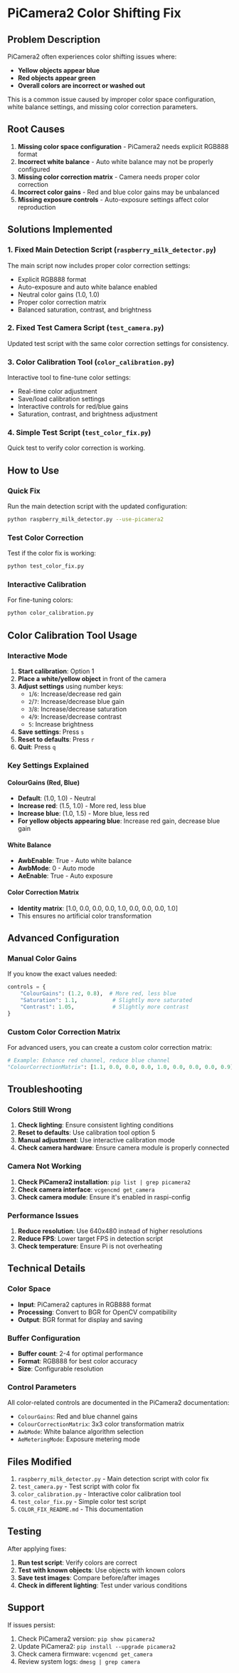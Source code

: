 # PiCamera2 Color Shifting Fix

## Problem Description
PiCamera2 often experiences color shifting issues where:
- **Yellow objects appear blue**
- **Red objects appear green**
- **Overall colors are incorrect or washed out**

This is a common issue caused by improper color space configuration, white balance settings, and missing color correction parameters.

## Root Causes
1. **Missing color space configuration** - PiCamera2 needs explicit RGB888 format
2. **Incorrect white balance** - Auto white balance may not be properly configured
3. **Missing color correction matrix** - Camera needs proper color correction
4. **Incorrect color gains** - Red and blue color gains may be unbalanced
5. **Missing exposure controls** - Auto-exposure settings affect color reproduction

## Solutions Implemented

### 1. Fixed Main Detection Script (`raspberry_milk_detector.py`)
The main script now includes proper color correction settings:
- Explicit RGB888 format
- Auto-exposure and auto white balance enabled
- Neutral color gains (1.0, 1.0)
- Proper color correction matrix
- Balanced saturation, contrast, and brightness

### 2. Fixed Test Camera Script (`test_camera.py`)
Updated test script with the same color correction settings for consistency.

### 3. Color Calibration Tool (`color_calibration.py`)
Interactive tool to fine-tune color settings:
- Real-time color adjustment
- Save/load calibration settings
- Interactive controls for red/blue gains
- Saturation, contrast, and brightness adjustment

### 4. Simple Test Script (`test_color_fix.py`)
Quick test to verify color correction is working.

## How to Use

### Quick Fix
Run the main detection script with the updated configuration:
```bash
python raspberry_milk_detector.py --use-picamera2
```

### Test Color Correction
Test if the color fix is working:
```bash
python test_color_fix.py
```

### Interactive Calibration
For fine-tuning colors:
```bash
python color_calibration.py
```

## Color Calibration Tool Usage

### Interactive Mode
1. **Start calibration**: Option 1
2. **Place a white/yellow object** in front of the camera
3. **Adjust settings** using number keys:
   - `1`/`6`: Increase/decrease red gain
   - `2`/`7`: Increase/decrease blue gain
   - `3`/`8`: Increase/decrease saturation
   - `4`/`9`: Increase/decrease contrast
   - `5`: Increase brightness
4. **Save settings**: Press `s`
5. **Reset to defaults**: Press `r`
6. **Quit**: Press `q`

### Key Settings Explained

#### ColourGains (Red, Blue)
- **Default**: (1.0, 1.0) - Neutral
- **Increase red**: (1.5, 1.0) - More red, less blue
- **Increase blue**: (1.0, 1.5) - More blue, less red
- **For yellow objects appearing blue**: Increase red gain, decrease blue gain

#### White Balance
- **AwbEnable**: True - Auto white balance
- **AwbMode**: 0 - Auto mode
- **AeEnable**: True - Auto exposure

#### Color Correction Matrix
- **Identity matrix**: [1.0, 0.0, 0.0, 0.0, 1.0, 0.0, 0.0, 0.0, 1.0]
- This ensures no artificial color transformation

## Advanced Configuration

### Manual Color Gains
If you know the exact values needed:
```python
controls = {
    "ColourGains": (1.2, 0.8),  # More red, less blue
    "Saturation": 1.1,           # Slightly more saturated
    "Contrast": 1.05,            # Slightly more contrast
}
```

### Custom Color Correction Matrix
For advanced users, you can create a custom color correction matrix:
```python
# Example: Enhance red channel, reduce blue channel
"ColourCorrectionMatrix": [1.1, 0.0, 0.0, 0.0, 1.0, 0.0, 0.0, 0.0, 0.9]
```

## Troubleshooting

### Colors Still Wrong
1. **Check lighting**: Ensure consistent lighting conditions
2. **Reset to defaults**: Use calibration tool option 5
3. **Manual adjustment**: Use interactive calibration mode
4. **Check camera hardware**: Ensure camera module is properly connected

### Camera Not Working
1. **Check PiCamera2 installation**: `pip list | grep picamera2`
2. **Check camera interface**: `vcgencmd get_camera`
3. **Check camera module**: Ensure it's enabled in raspi-config

### Performance Issues
1. **Reduce resolution**: Use 640x480 instead of higher resolutions
2. **Reduce FPS**: Lower target FPS in detection script
3. **Check temperature**: Ensure Pi is not overheating

## Technical Details

### Color Space
- **Input**: PiCamera2 captures in RGB888 format
- **Processing**: Convert to BGR for OpenCV compatibility
- **Output**: BGR format for display and saving

### Buffer Configuration
- **Buffer count**: 2-4 for optimal performance
- **Format**: RGB888 for best color accuracy
- **Size**: Configurable resolution

### Control Parameters
All color-related controls are documented in the PiCamera2 documentation:
- `ColourGains`: Red and blue channel gains
- `ColourCorrectionMatrix`: 3x3 color transformation matrix
- `AwbMode`: White balance algorithm selection
- `AeMeteringMode`: Exposure metering mode

## Files Modified
1. `raspberry_milk_detector.py` - Main detection script with color fix
2. `test_camera.py` - Test script with color fix
3. `color_calibration.py` - Interactive color calibration tool
4. `test_color_fix.py` - Simple color test script
5. `COLOR_FIX_README.md` - This documentation

## Testing
After applying fixes:
1. **Run test script**: Verify colors are correct
2. **Test with known objects**: Use objects with known colors
3. **Save test images**: Compare before/after images
4. **Check in different lighting**: Test under various conditions

## Support
If issues persist:
1. Check PiCamera2 version: `pip show picamera2`
2. Update PiCamera2: `pip install --upgrade picamera2`
3. Check camera firmware: `vcgencmd get_camera`
4. Review system logs: `dmesg | grep camera` 